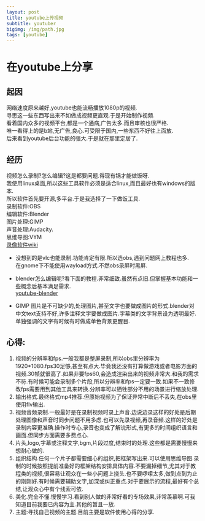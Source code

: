 ```yaml
---
layout: post
title: youtube上传视频
subtitle: youtuber
bigimg: /img/path.jpg
tags: [youtube]
---
```

# 在youtube上分享
## 起因
网络速度原来越好,youtube也能流畅播放1080p的视频.  
寻思这一些东西写出来不如做成视频更直观.于是开始制作视频.  
看着国内众多的视频平台,都是一个通病,广告太多.而且审核也很严格.  
唯一看得上的是b站,无广告,良心.可受限于国内,一些东西不好往上面放.  
后来看到youtube后台功能的强大.于是就在那里定居了.  
## 经历
视频怎么录制?怎么编辑?这是都要问题.得现有锅才能做饭呀.  
我使用linux桌面,所以这些工具软件必须是适合linux,而且最好也有windows的版本.   
所以软件首先要开源,多平台.于是我选择了一下做饭工具.  
录制软件:OBS  
编辑软件:Blender  
图片处理:GIMP  
声音处理:Audacity.   
思维导图:VYM  
[录像软件wiki](https://en.wikipedia.org/wiki/Comparison_of_screencasting_software)

+ 没想到的是vlc也能录制.功能肯定有限.所以选obs,遇到问题网上教程也多.  
在gnome下不能使用wayload方式.不然obs录屏时黑屏.

+ blender怎么编辑呢?看下面的教程.非常细致.虽然有点旧.但掌握基本功能和一些概念后基本满足需求.  
[youtube-blender](https://www.youtube.com/watch?v=UEIkIrYQYYY&list=PLjyuVPBuorqIhlqZtoIvnAVQ3x18sNev4)  

+ GIMP  图片是不可缺少的,处理图片,甚至文字也要做成图片的形式.blender对中文text支持不好,许多注释文字要做成图片.字幕类的文字背景设为透明最好.单独强调的文字有时候有时做成单色背景更醒目.


## 心得:  
1. 视频的分辨率和fps.一般我都是整屏录制,所以obs里分辨率为1920*1080.fps30足够,甚至有点大.毕竟我还没有打算做游戏或者电影方面的视频.30帧就很高了.如果非要fps60,会造成渲染出来的视频非常大.和我的需求不符.有时候可能会录制多个片段,所以分辨率和fps一定要一致.如果不一致修改fps需要用到其他工具来转换.分辨率可以牺牲部分不用的场景进行缩放处理.
2. 输出格式.最终格式mp4推荐.但原始视频为了保证异常中断后不丢失,在obs里使用flv输出.
3. 视频音频录制.一般最好是在录制视频时录上声音.边说边录这样的好处是后期处理图像和声音时同步问题不用多虑.也可以先录视频,再录音频.这样的好处是录制内容更准确.操作时专心,录音也变成了解说形式,有更多的时间组织语言和画面.但同步方面需要多费点心.
4. 片头,logo,字幕或注释文字,bgm,片段过度,结束时的处理.这些都是需要慢慢来想耐心做的.  
5. 组织结构.任何一个片子都需要细心的组织,把框架写出来.可以使用思维导图.录制的时候按照提前准备好的框架结构安排具体内容.不要漏掉细节,尤其对于教程类的视频,很容易让观众在一些小问题上挠头.也不要啰嗦太多,做到点到为止的刚刚好.有时候需要辅助文字,加深或纠正重点.对于要展示的流程,最好有个总结,让观众心中有个线索可依.
6. 美化.完全不懂.慢慢学习.看到别人做的非常好看的专场效果,非常羡慕啊.可我知道目前我要已内容为主.其他的暂且一放.
7. 主题:寻找自己视频的主题.目前主要是软件使用心得的分享.


